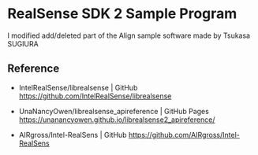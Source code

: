 RealSense SDK 2 Sample Program
==============================

I modified add/deleted part of the Align sample software made by Tsukasa SUGIURA


Reference
---------
* IntelRealSense/librealsense | GitHub  
  <https://github.com/IntelRealSense/librealsense>

* UnaNancyOwen/librealsense_apireference | GitHub Pages  
  <https://unanancyowen.github.io/librealsense2_apireference/>

* AIRgross/Intel-RealSens | GitHub 
  <https://github.com/AIRgross/Intel-RealSens>
